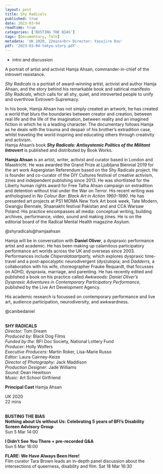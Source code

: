 ```yaml
---
layout: post
title: Shy Radicals
published: true
date: 2023-03-04
readtime: true
categories: ['BUSTING THE BIAS']
tags: [Documentary, Talk]
metadata: 'UK 2020, 22mins<br> Director: Yasujiro Ozu'
pdf: '2023-03-04-tokyo-story.pdf'
---
```

+ intro and discussion

A portrait of artist and activist Hamja Ahsan, commander-in-chief of the introvert resistance.

_Shy Radicals_ is a portrait of award-winning artist, activist and author Hamja Ahsan, and the story behind his remarkable book and satirical manifesto _Shy Radicals_, which calls for all shy, quiet, and introverted people to unify and overthrow Extrovert-Supremacy.

In his book, Hamja Ahsan has not simply created an artwork, he has created a world that blurs the boundaries between creator and creation, between real life and the life of the imagination, between reality and an imagined fiction in which he is a leading character. The documentary follows Hamja as he deals with the trauma and despair of his brother’s extradition case, whilst traveling the world inspiring and educating others through creativity and activism.  
Hamja Ahsan’s book **_Shy Radicals: Antisystemic Politics of the Militant Introvert_** is published and distributed by Book Works.  

**Hamja Ahsan** is an artist, writer, activist and curator based in London and Maastricht. He was awarded the Grand Prize at Ljubljana Biennial 2019 for the art work Aspergistan Referendum based on the Shy Radicals project. He is founder and co-curator of the DIY Cultures festival of creative activism, zines and independent publishing since 2013. He was shortlisted for the Liberty human rights award for Free Talha Ahsan campaign on extradition and detention without trial under the War on Terror. His recent writing was anthologised in _No Colour Bar: Black Art in Action 1960-1990_. He has presented art projects at PS1 MOMA New York Art book week, Tate Modern, Gwangju Biennale, Shaanakht festival Pakistan and and CCA Warsaw Poland. His practice encompasses all media: conceptual writing, building archives, performance, video, sound and making zines. He is on the editorial board of the Radical Mental Health magazine Asylum.

@shyradicals@hamjaahsan  

Hamja will be in conversation with **Daniel Oliver**, a dyspraxic performance artist and academic. He has been making up calamitous participatory performance art worlds across the UK and overseas since 2003. Performances include _Chiperalataartparty,_ which explores dyspraxic time-travel and a post-apocalyptic neurodivergent (dys)utopia; and _Dadderrs,_ a collaboration with his wife, choreographer Frauke Requardt, that focusses on ADHD, dyspraxia, marriage, and parenting. He has recently edited and published a book on his practice called _Awkwoods: Daniel Oliver’s Dyspraxic Adventures in Contemporary Participatory Performance_, published by the Live Art Development Agency.

His academic research is focussed on contemporary performance and live art, audience participation, neurodiversity, and awkwardness.

@canibedaniel  
<br>

**SHY RADICALS**  
_Director:_ Tom Dream  
_Produced by:_ Black Dog Films  
_Funded by the:_ BFI Doc Society, National Lottery Fund  
_Producer:_ Holly Wolfers  
_Executive Producers:_ Martin Roker, Lisa-Marie Russo  
_Editor:_ Laura Cairney-Keize  
_Director of Photography:_ Jack Maddison  
_Production Designer:_ Jade Williams  
_Sound:_ Dean Hewitson  
_Music:_ Art School Girlfriend  

**Principal Cast**
Hamja Ahsan  

UK 2020  
22 mins  
<br>

**BUSTING THE BIAS**  
**Nothing about Us without Us: Celebrating 5 years of BFI’s Disability Screen Advisory Group**  
Sun 5 Mar 14:00  

**I Didn’t See You There + pre-recorded Q&A**  
Sun 5 Mar 16:00  

**FLARE: We Have Always Been Here!**  
Film curator Tara Brown leads an in-depth panel discussion about the intersections of queerness, disability and film.
Sat 18 Mar 16:30  
<!--stackedit_data:
eyJoaXN0b3J5IjpbMTI4NzU0NzkzN119
-->
